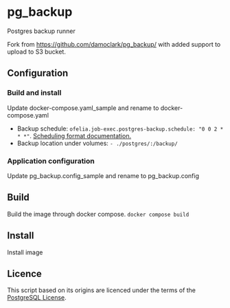 # pg_backup

Postgres backup runner

Fork from https://github.com/damoclark/pg_backup/ with added support to upload to S3 bucket.

## Configuration

### Build and install

Update docker-compose.yaml_sample and rename to docker-compose.yaml

* Backup schedule: ``ofelia.job-exec.postgres-backup.schedule: "0 0 2 * * *"``. [Scheduling format documentation.](https://godoc.org/github.com/robfig/cronhttps:/)
* Backup location under volumes: ``- ./postgres/:/backup/``

### Application configuration

Update pg_backup.config_sample and rename to pg_backup.config

## Build

Build the image through docker compose.
``docker compose build``

## Install

Install image

## Licence

This script based on its origins are licenced under the terms of the [PostgreSQL License](https://wiki.postgresql.org/wiki/PostgreSQL_wiki:Copyrights).
